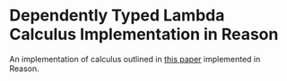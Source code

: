 # Dependently Typed Lambda Calculus Implementation in Reason
An implementation of calculus outlined in [this paper](https://www.andres-loeh.de/LambdaPi/LambdaPi.pdf) implemented in Reason.
